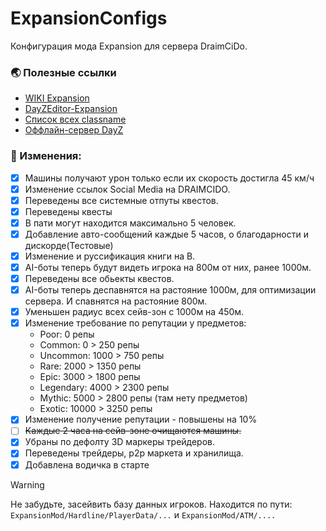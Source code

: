 # ExpansionConfigs

Конфигурация мода Expansion для сервера DraimCiDo.

### :earth_asia: Полезные ссылки
- [WIKI Expansion](https://github.com/salutesh/DayZ-Expansion-Scripts/wiki)
- [DayZEditor-Expansion](https://github.com/Shawminator/DayZeEditor/releases)
- [Список всех classname](https://github.com/CypherMediaGIT/DayZClassNames2020/blob/master/classname2020)
- [Оффлайн-сервер DayZ](https://github.com/Arkensor/DayZCommunityOfflineMode)
### :rocket: Изменения:
- [x] Машины получают урон только если их скорость достигла 45 км/ч
- [x] Изменение ссылок Social Media на DRAIMCIDO.
- [x] Переведены все системные отпуты квестов.
- [x] Переведены квесты
- [x] В пати могут находится максимально 5 человек.
- [x] Добавление авто-сообщений каждые 5 часов, о благодарности и дискорде(Тестовые)
- [x] Изменение и руссификация книги на B.
- [x] AI-боты теперь будут видеть игрока на 800м от них, ранее 1000м.
- [x] Переведены все обьекты квестов.
- [x] AI-боты теперь деспавнятся на растояние 1000м, для оптимизации сервера. И спавнятся на растояние 800м.
- [x] Уменьшен радиус всех сейв-зон с 1000м на 450м.
- [x] Изменение требование по репутации у предметов:
    - Poor: 0 репы
    - Common: 0 > 250 репы
    - Uncommon: 1000 > 750 репы
    - Rare: 2000 > 1350 репы
    - Epic: 3000 > 1800 репы
    - Legendary: 4000 > 2300 репы
    - Mythic: 5000 > 2800 репы (там нету предметов)
    - Exotic: 10000 > 3250 репы
- [x] Изменение получение репутации - повышены на 10%
- [ ] ~~Каждые 2 часа на сейв-зоне очищаются машины.~~
- [x] Убраны по дефолту 3D маркеры трейдеров.
- [x] Переведены трейдеры, p2p маркета и хранилища.
- [x] Добавлена водичка в старте

> [!WARNING]
> Не забудьте, засейвить базу данных игроков.
> Находится по пути: ```ExpansionMod/Hardline/PlayerData/...``` и ```ExpansionMod/ATM/....```
